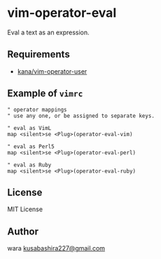 vim-operator-eval
=================

Eval a text as an expression.

Requirements
------------

- [kana/vim-operator-user](https://github.com/kana/vim-operator-user)

Example of `vimrc`
---------

```vim
" operator mappings
" use any one, or be assigned to separate keys.

" eval as VimL
map <silent>se <Plug>(operator-eval-vim)

" eval as Perl5
map <silent>se <Plug>(operator-eval-perl)

" eval as Ruby
map <silent>se <Plug>(operator-eval-ruby)
```

License
-------

MIT License

Author
-------

wara <kusabashira227@gmail.com>
